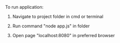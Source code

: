 To run application:

1. Navigate to project folder in cmd or terminal

2. Run command "node app.js" in folder

3. Open page "localhost:8080" in preferred browser